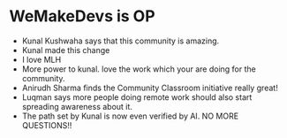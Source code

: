 # WeMakeDevs is OP

- Kunal Kushwaha says that this community is amazing.
- Kunal made this change
- I love MLH
- More power to kunal. love the work which your are doing for the community.
- Anirudh Sharma finds the Community Classroom initiative really great!
- Luqman says more people doing remote work should also start spreading awareness about it.
- The path set by Kunal is now even verified by AI. NO MORE QUESTIONS!!

